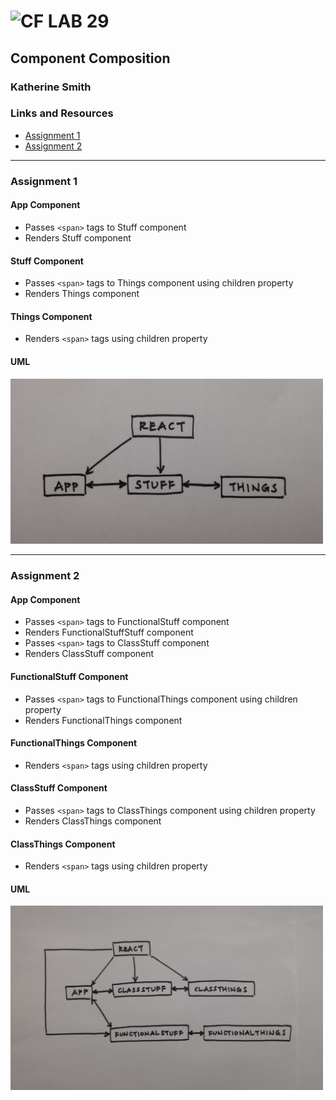 ![CF](http://i.imgur.com/7v5ASc8.png) LAB 29
=================================================

## Component Composition

### Katherine Smith

### Links and Resources
* [Assignment 1](https://codesandbox.io/s/6lj08y725r)
* [Assignment 2](https://codesandbox.io/s/24v5r87xpn)

---
### Assignment 1
#### App Component
- Passes `<span>` tags to Stuff component
- Renders Stuff component

#### Stuff Component
- Passes `<span>` tags to Things component using children property
- Renders Things component

#### Things Component
- Renders `<span>` tags using children property

#### UML
<img src="./lab-29-assignment-1.jpg" alt="lab-29-assignment-1.jpg" width="500px">

---
### Assignment 2
#### App Component
- Passes `<span>` tags to FunctionalStuff component
- Renders FunctionalStuffStuff component
- Passes `<span>` tags to ClassStuff component
- Renders ClassStuff component

#### FunctionalStuff Component
- Passes `<span>` tags to FunctionalThings component using children property
- Renders FunctionalThings component

#### FunctionalThings Component
- Renders `<span>` tags using children property

#### ClassStuff Component
- Passes `<span>` tags to ClassThings component using children property
- Renders ClassThings component

#### ClassThings Component
- Renders `<span>` tags using children property

#### UML
<img src="./lab-29-assignment-2.jpg" alt="lab-29-assignment-2.jpg" width="500px">